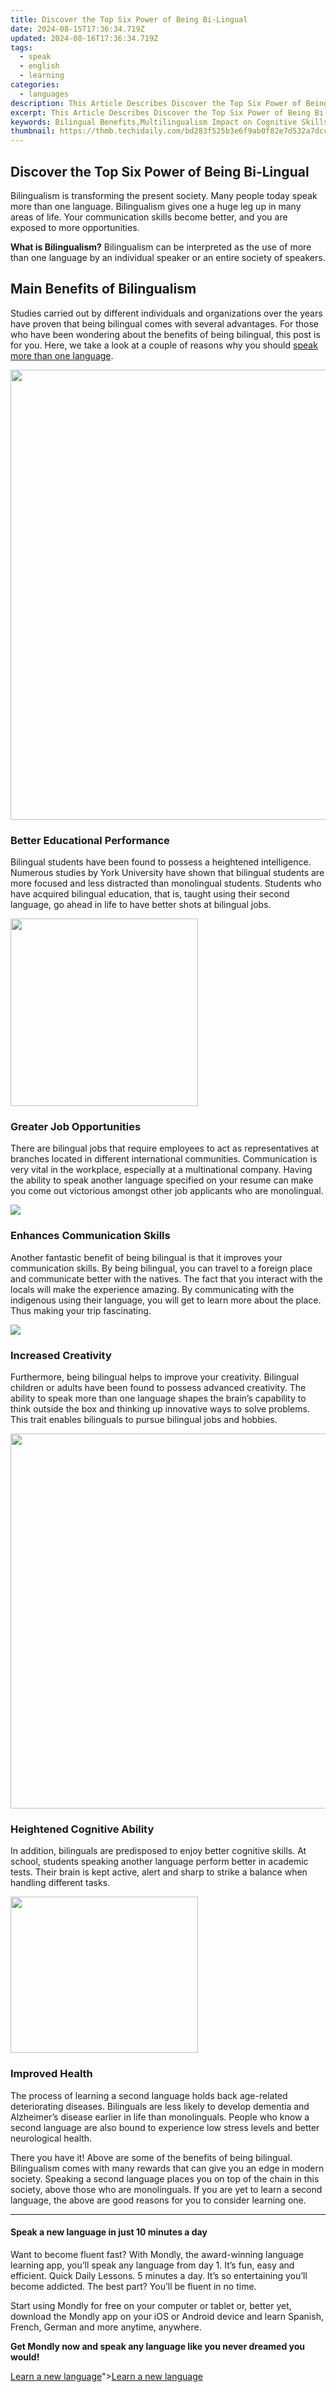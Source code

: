 ```yaml
---
title: Discover the Top Six Power of Being Bi-Lingual
date: 2024-08-15T17:36:34.719Z
updated: 2024-08-16T17:36:34.719Z
tags:
  - speak
  - english
  - learning
categories:
  - languages
description: This Article Describes Discover the Top Six Power of Being Bi-Lingual
excerpt: This Article Describes Discover the Top Six Power of Being Bi-Lingual
keywords: Bilingual Benefits,Multilingualism Impact on Cognitive Skills,The Power of Speaking Two Languages,Why Bilingualism Enhances Brain Functions,How Being Bi-Lingual Improves Learning Abilities,Top Benefits of Multilingualism,Unlock Cognitive Potential with Bilingual Skills
thumbnail: https://thmb.techidaily.com/bd283f525b3e6f9ab0f82e7d532a7dcceb86337b96557ac23492ec2be477bfa0.jpg
---
```


## Discover the Top Six Power of Being Bi-Lingual

Bilingualism is transforming the present society. Many people today speak more than one language. Bilingualism gives one a huge leg up in many areas of life. Your communication skills become better, and you are exposed to more opportunities.

**What is Bilingualism?** Bilingualism can be interpreted as the use of more than one language by an individual speaker or an entire society of speakers.

## Main Benefits of Bilingualism

Studies carried out by different individuals and organizations over the years have proven that being bilingual comes with several advantages. For those who have been wondering about the benefits of being bilingual, this post is for you. Here, we take a look at a couple of reasons why you should [speak more than one language](https://shop.mondly.com/affiliate.php?ACCOUNT=ATISTUDI&AFFILIATE=108875&PATH=https://www.mondly.com?AFFILIATE=108875).

<!-- affiliate ads begin -->
<a href="https://lightailing.sjv.io/c/5597632/1638364/17190" target="_top" id="1638364"><img src="//a.impactradius-go.com/display-ad/17190-1638364" border="0" alt="" width="1280" height="720"/></a><img height="0" width="0" src="https://imp.pxf.io/i/5597632/1638364/17190" style="position:absolute;visibility:hidden;" border="0" />
<!-- affiliate ads end -->
### **Better Educational Performance**

Bilingual students have been found to possess a heightened intelligence. Numerous studies by York University have shown that bilingual students are more focused and less distracted than monolingual students. Students who have acquired bilingual education, that is, taught using their second language, go ahead in life to have better shots at bilingual jobs.

<!-- affiliate ads begin -->
<a href="https://coinrule.sjv.io/c/5597632/1958374/18409" target="_top" id="1958374"><img src="//a.impactradius-go.com/display-ad/18409-1958374" border="0" alt="" width="300" height="300"/></a><img height="0" width="0" src="https://imp.pxf.io/i/5597632/1958374/18409" style="position:absolute;visibility:hidden;" border="0" />
<!-- affiliate ads end -->
### **Greater Job Opportunities**

There are bilingual jobs that require employees to act as representatives at branches located in different international communities. Communication is very vital in the workplace, especially at a multinational company. Having the ability to speak another language specified on your resume can make you come out victorious amongst other job applicants who are monolingual.

<!-- affiliate ads begin -->
<a href="https://shop.manycam.com/order/checkout.php?PRODS=17728032&QTY=1&AFFILIATE=108875&CART=1"><img src="https://secure.avangate.com/images/merchant/8230bea7d54bcdf99cdfe85cb07313d5/mcaffbanner920x120.png" border="0"></a>
<!-- affiliate ads end -->
### **Enhances Communication Skills**

Another fantastic benefit of being bilingual is that it improves your communication skills. By being bilingual, you can travel to a foreign place and communicate better with the natives. The fact that you interact with the locals will make the experience amazing. By communicating with the indigenous using their language, you will get to learn more about the place. Thus making your trip fascinating.

<!-- affiliate ads begin -->
<a href="https://shop.mondly.com/affiliate.php?ACCOUNT=ATISTUDI&AFFILIATE=108875&PATH=https%3A%2F%2Fwww.mondly.com%3FAFFILIATE%3D108875%26RESOURCE%3D%2BEducational%2B970x90%2B"><img src="https://secure.avangate.com/images/merchant/69c418c33ec2e1a4267fa9bb77fa1428/educational-970x90.gif" border="0"></a>
<!-- affiliate ads end -->
### **Increased Creativity**

Furthermore, being bilingual helps to improve your creativity. Bilingual children or adults have been found to possess advanced creativity. The ability to speak more than one language shapes the brain’s capability to think outside the box and thinking up innovative ways to solve problems. This trait enables bilinguals to pursue bilingual jobs and hobbies.

<!-- affiliate ads begin -->
<a href="https://appsumo.8odi.net/c/5597632/2082529/7443" target="_top" id="2082529"><img src="//a.impactradius-go.com/display-ad/7443-2082529" border="0" alt="" width="1200" height="600"/></a><img height="0" width="0" src="https://appsumo.8odi.net/i/5597632/2082529/7443" style="position:absolute;visibility:hidden;" border="0" />
<!-- affiliate ads end -->
### **Heightened Cognitive Ability**

In addition, bilinguals are predisposed to enjoy better cognitive skills. At school, students speaking another language perform better in academic tests. Their brain is kept active, alert and sharp to strike a balance when handling different tasks.

<!-- affiliate ads begin -->
<a href="https://printrendy.pxf.io/c/5597632/1453720/17020" target="_top" id="1453720"><img src="//a.impactradius-go.com/display-ad/17020-1453720" border="0" alt="" width="300" height="250"/></a><img height="0" width="0" src="https://imp.pxf.io/i/5597632/1453720/17020" style="position:absolute;visibility:hidden;" border="0" />
<!-- affiliate ads end -->
### **Improved Health**

The process of learning a second language holds back age-related deteriorating diseases. Bilinguals are less likely to develop dementia and Alzheimer’s disease earlier in life than monolinguals. People who know a second language are also bound to experience low stress levels and better neurological health.

There you have it! Above are some of the benefits of being bilingual. Bilingualism comes with many rewards that can give you an edge in modern society. Speaking a second language places you on top of the chain in this society, above those who are monolinguals. If you are yet to learn a second language, the above are good reasons for you to consider learning one.

---

#### Speak a new language in just 10 minutes a day

Want to become fluent fast? With Mondly, the award-winning language learning app, you’ll speak any language from day 1\. It’s fun, easy and efficient. Quick Daily Lessons. 5 minutes a day. It’s so entertaining you’ll become addicted. The best part? You’ll be fluent in no time.

Start using Mondly for free on your computer or tablet or, better yet, download the Mondly app on your iOS or Android device and learn Spanish, French, German and more anytime, anywhere.

**Get Mondly now and speak any language like you never dreamed you would!**

[Learn a new language](https://adjt.mondly.com/5ixfg4k?campaign=blog-post-id-2253&fallback=https%3A%2F%2Fapp.mondly.com%3Futm%5Fmedium%3Dblog%5Fblog-post-id-2253%26utm%5Fsource%3Dblog-post-id-2253&redirect%5Fmacos=https%3A%2F%2Fapp.mondly.com%3Futm%5Fmedium%3Dblog%5Fblog-post-id-2253%26utm%5Fsource%3Dblog-post-id-2253&redirect%5Fandroid=https%3A%2F%2Fplay.google.com%2Fstore%2Fapps%2Fdetails%3Fid%3Dcom.atistudios.mondly.languages%3Futm%5Fmedium%3Dblog%5Fblog-post-id-2253%26utm%5Fsource%3Dblog-post-id-2253&redirect%5Fios=https%3A%2F%2Fapps.apple.com%2Fapp%2Fapple-store%2Fid987873536%3Fpt%3D78954800%26ct%3Dblog-post-id-2253%26mt%3D8 "<a class=")">[Learn a new language](https://shop.mondly.com/affiliate.php?ACCOUNT=ATISTUDI&AFFILIATE=108875&PATH=https://www.mondly.com?AFFILIATE=108875)

<ins class="adsbygoogle"
     style="display:block"
     data-ad-format="autorelaxed"
     data-ad-client="ca-pub-7571918770474297"
     data-ad-slot="1223367746"></ins>



<ins class="adsbygoogle"
     style="display:block"
     data-ad-client="ca-pub-7571918770474297"
     data-ad-slot="8358498916"
     data-ad-format="auto"
     data-full-width-responsive="true"></ins>




